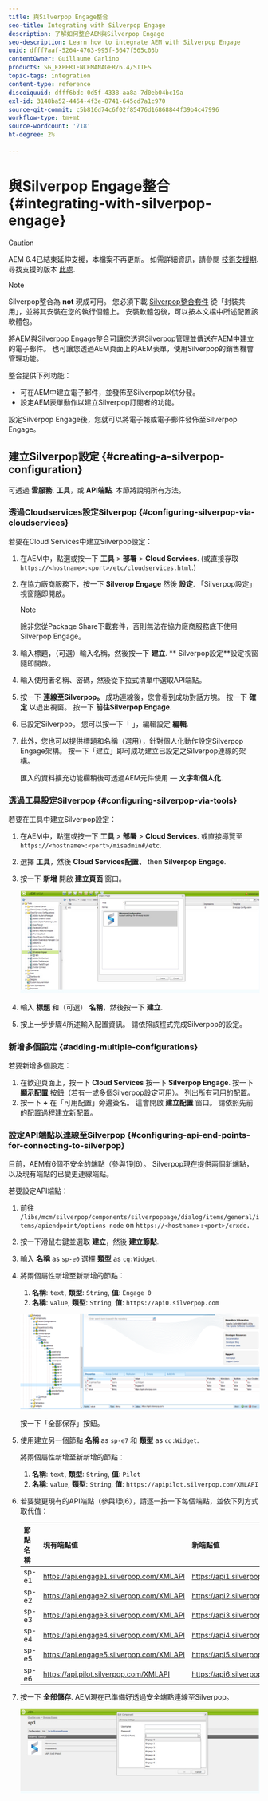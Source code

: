 ```yaml
---
title: 與Silverpop Engage整合
seo-title: Integrating with Silverpop Engage
description: 了解如何整合AEM與Silverpop Engage
seo-description: Learn how to integrate AEM with Silverpop Engage
uuid: dfff7aaf-5264-4763-995f-5647f565c03b
contentOwner: Guillaume Carlino
products: SG_EXPERIENCEMANAGER/6.4/SITES
topic-tags: integration
content-type: reference
discoiquuid: dfff6bdc-0d5f-4338-aa8a-7d0eb04bc19a
exl-id: 3148ba52-4464-4f3e-8741-645cd7a1c970
source-git-commit: c5b816d74c6f02f85476d16868844f39b4c47996
workflow-type: tm+mt
source-wordcount: '718'
ht-degree: 2%

---
```


# 與Silverpop Engage整合{#integrating-with-silverpop-engage}

>[!CAUTION]
>
>AEM 6.4已結束延伸支援，本檔案不再更新。 如需詳細資訊，請參閱 [技術支援期](https://helpx.adobe.com//tw/support/programs/eol-matrix.html). 尋找支援的版本 [此處](https://experienceleague.adobe.com/docs/).

>[!NOTE]
>
>Silverpop整合為 **not** 現成可用。 您必須下載 [Silverpop整合套件](https://www.adobeaemcloud.com/content/marketplace/marketplaceProxy.html?packagePath=/content/companies/public/adobe/packages/aem620/product/cq-mcm-integrations-silverpop-content) 從「封裝共用」，並將其安裝在您的執行個體上。 安裝軟體包後，可以按本文檔中所述配置該軟體包。

將AEM與Silverpop Engage整合可讓您透過Silverpop管理並傳送在AEM中建立的電子郵件。 也可讓您透過AEM頁面上的AEM表單，使用Silverpop的銷售機會管理功能。

整合提供下列功能：

* 可在AEM中建立電子郵件，並發佈至Silverpop以供分發。
* 設定AEM表單動作以建立Silverpop訂閱者的功能。

設定Silverpop Engage後，您就可以將電子報或電子郵件發佈至Silverpop Engage。

## 建立Silverpop設定 {#creating-a-silverpop-configuration}

可透過 **雲服務**, **工具**，或 **API端點**. 本節將說明所有方法。

### 透過Cloudservices設定Silverpop {#configuring-silverpop-via-cloudservices}

若要在Cloud Services中建立Silverpop設定：

1. 在AEM中，點選或按一下 **工具** > **部署** > **Cloud Services**. (或直接存取 `https://<hostname>:<port>/etc/cloudservices.html`.)
1. 在協力廠商服務下，按一下 **Silverop Engage** 然後 **設定**. 「Silverpop設定」視窗隨即開啟。

   >[!NOTE]
   >
   >除非您從Package Share下載套件，否則無法在協力廠商服務底下使用Silverpop Engage。

1. 輸入標題，（可選）輸入名稱，然後按一下 **建立**. ** Silverpop設定**設定視窗隨即開啟。
1. 輸入使用者名稱、密碼，然後從下拉式清單中選取API端點。
1. 按一下 **連線至Silverpop。** 成功連線後，您會看到成功對話方塊。 按一下 **確定** 以退出視窗。 按一下 **前往Silverpop Engage**.
1. 已設定Silverpop。 您可以按一下「 」，編輯設定 **編輯**.
1. 此外，您也可以提供標題和名稱（選用），針對個人化動作設定Silverpop Engage架構。 按一下「建立」即可成功建立已設定之Silverpop連線的架構。

   匯入的資料擴充功能欄稍後可透過AEM元件使用 —  **文字和個人化**.

### 透過工具設定Silverpop {#configuring-silverpop-via-tools}

若要在工具中建立Silverpop設定：

1. 在AEM中，點選或按一下 **工具** > **部署** > **Cloud Services**. 或直接導覽至 `https://<hostname>:<port>/misadmin#/etc`.
1. 選擇 **工具**，然後 **Cloud Services配置、** then **Silverpop Engage**.
1. 按一下 **新增** 開啟 **建立頁面** 窗口。

   ![chlimage_1-44](assets/chlimage_1-44.jpeg)

1. 輸入 **標題** 和（可選） **名稱**，然後按一下 **建立**.
1. 按上一步步驟4所述輸入配置資訊。 請依照該程式完成Silverpop的設定。

### 新增多個設定 {#adding-multiple-configurations}

若要新增多個設定：

1. 在歡迎頁面上，按一下 **Cloud Services** 按一下 **Silverpop Engage**. 按一下 **顯示配置** 按鈕（若有一或多個Silverpop設定可用）。 列出所有可用的配置。
1. 按一下 **+** 在「可用配置」旁邊簽名。 這會開啟 **建立配置** 窗口。 請依照先前的配置過程建立新配置。

### 設定API端點以連線至Silverpop {#configuring-api-end-points-for-connecting-to-silverpop}

目前，AEM有6個不安全的端點（參與1到6）。 Silverpop現在提供兩個新端點，以及現有端點的已變更連線端點。

若要設定API端點：

1. 前往 `/libs/mcm/silverpop/components/silverpoppage/dialog/items/general/items/apiendpoint/options node` on `https://<hostname>:<port>/crxde.`
1. 按一下滑鼠右鍵並選取 **建立**，然後 **建立節點**.
1. 輸入 **名稱** as `sp-e0` 選擇 **類型** as `cq:Widget`.
1. 將兩個屬性新增至新新增的節點：

   1. **名稱**: `text`, **類型**: `String`, **值**: `Engage 0`
   1. **名稱**: `value`, **類型**: `String`, **值**: `https://api0.silverpop.com`

   ![chlimage_1-286](assets/chlimage_1-286.png)

   按一下「全部保存」按鈕。

1. 使用建立另一個節點 **名稱** as `sp-e7` 和 **類型** as `cq:Widget`.

   將兩個屬性新增至新新增的節點：

   1. **名稱**: `text`, **類型**: `String`, **值**: `Pilot`
   1. **名稱**: `value`, **類型**: `String`, **值**: `https://apipilot.silverpop.com/XMLAPI`

1. 若要變更現有的API端點（參與1到6），請逐一按一下每個端點，並依下列方式取代值：

   | **節點名稱** | **現有端點值** | **新端點值** |
   |---|---|---|
   | sp-e1 | https://api.engage1.silverpop.com/XMLAPI | https://api1.silverpop.com |
   | sp-e2 | https://api.engage2.silverpop.com/XMLAPI | https://api2.silverpop.com |
   | sp-e3 | https://api.engage3.silverpop.com/XMLAPI | https://api3.silverpop.com |
   | sp-e4 | https://api.engage4.silverpop.com/XMLAPI | https://api4.silverpop.com |
   | sp-e5 | https://api.engage5.silverpop.com/XMLAPI | https://api5.silverpop.com |
   | sp-e6 | https://api.pilot.silverpop.com/XMLAPI | https://api6.silverpop.com |

1. 按一下 **全部儲存**. AEM現在已準備好透過安全端點連線至Silverpop。

   ![chlimage_1-45](assets/chlimage_1-45.jpeg)
